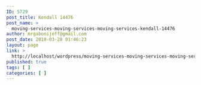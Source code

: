 ```yaml
---
ID: 5729
post_title: Kendall 14476
post_name: >
  moving-services-moving-services-moving-services-kendall-14476
author: mrgabonijeff@gmail.com
post_date: 2018-03-28 01:46:23
layout: page
link: >
  http://localhost/wordpress/moving-services-moving-services-moving-services-kendall-14476/
published: true
tags: [ ]
categories: [ ]
---
```

